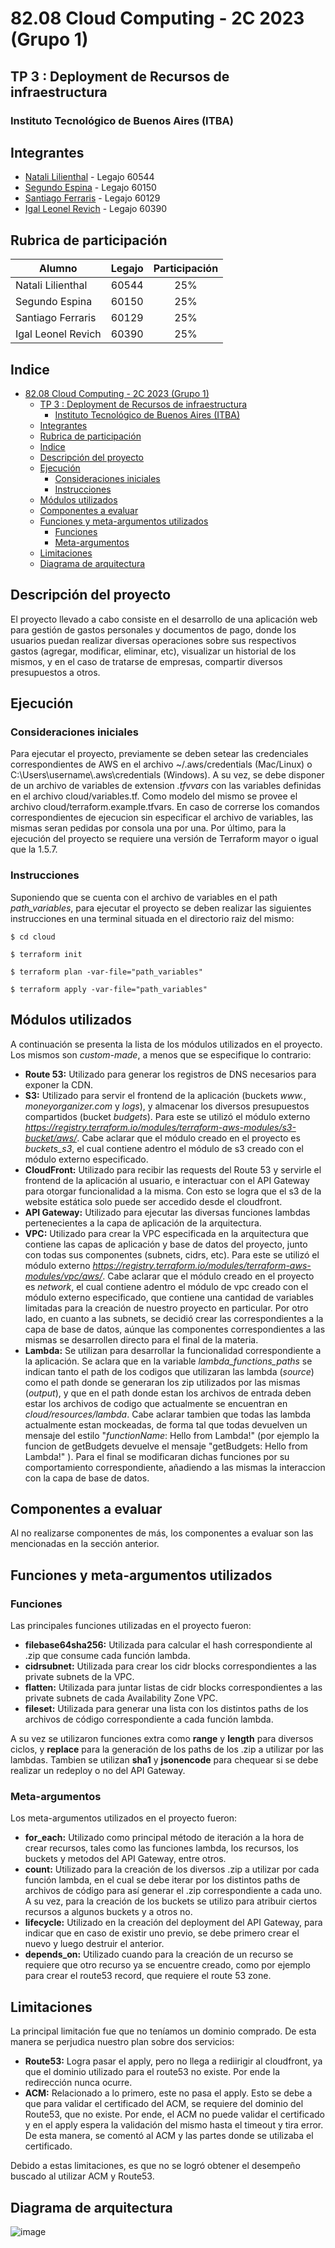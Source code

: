 # 82.08 Cloud Computing - 2C 2023 (Grupo 1)

## TP 3 : Deployment de Recursos de infraestructura

### Instituto Tecnológico de Buenos Aires (ITBA)

## Integrantes

- [Natali Lilienthal](https://github.com/natu17) - Legajo 60544
- [Segundo Espina](https://github.com/sespina99) - Legajo 60150
- [Santiago Ferraris](https://github.com/sferraris) - Legajo 60129
- [Igal Leonel Revich](https://github.com/irevich) - Legajo 60390

## Rubrica de participación

| Alumno            | Legajo           | Participación   |
| ----------------- |:----------------:| :--------------:|
| Natali Lilienthal | 60544            | 25%             |
| Segundo Espina    | 60150            | 25%             |
| Santiago Ferraris | 60129            | 25%             |
| Igal Leonel Revich| 60390            | 25%             |


## Indice

- [82.08 Cloud Computing - 2C 2023 (Grupo 1)](#8208-cloud-computing---2c-2023-grupo-1)
  - [TP 3 : Deployment de Recursos de infraestructura](#tp-3--deployment-de-recursos-de-infraestructura)
    - [Instituto Tecnológico de Buenos Aires (ITBA)](#instituto-tecnológico-de-buenos-aires-itba)
  - [Integrantes](#integrantes)
  - [Rubrica de participación](#rubrica-de-participación)
  - [Indice](#indice)
  - [Descripción del proyecto](#descripción-del-proyecto)
  - [Ejecución](#ejecución)
    - [Consideraciones iniciales](#consideraciones-iniciales)
    - [Instrucciones](#instrucciones)
  - [Módulos utilizados](#módulos-utilizados)
  - [Componentes a evaluar](#componentes-a-evaluar)
  - [Funciones y meta-argumentos utilizados](#funciones-y-meta-argumentos-utilizados)
    - [Funciones](#funciones)
    - [Meta-argumentos](#meta-argumentos)
  - [Limitaciones](#limitaciones)
  - [Diagrama de arquitectura](#diagrama-de-arquitectura)

## Descripción del proyecto

El proyecto llevado a cabo consiste en el desarrollo de una aplicación web para gestión de gastos personales y documentos de pago, donde los usuarios puedan realizar diversas operaciones sobre sus respectivos gastos (agregar, modificar, eliminar, etc), visualizar un historial de los mismos, y en el caso de tratarse de empresas, compartir diversos presupuestos a otros.

## Ejecución

### Consideraciones iniciales

Para ejecutar el proyecto, previamente se deben setear las credenciales correspondientes de AWS en el archivo ~/.aws/credentials (Mac/Linux) o C:\Users\username\\.aws\credentials (Windows). A su vez, se debe disponer de un archivo de variables de extension <i>.tfvvars</i> con las variables definidas en el archivo cloud/variables.tf. Como modelo del mismo se provee el archivo cloud/terraform.example.tfvars. En caso de correrse los comandos correspondientes de ejecucion sin especificar el archivo de variables, las mismas seran pedidas por consola una por una. Por último, para la ejecución del proyecto se requiere una versión de Terraform mayor o igual que la 1.5.7.

### Instrucciones

Suponiendo que se cuenta con el archivo de variables en el path <i>path_variables</i>, para ejecutar el proyecto se deben realizar las siguientes instrucciones en una terminal situada en el directorio raiz del mismo:


```
$ cd cloud

$ terraform init

$ terraform plan -var-file="path_variables"

$ terraform apply -var-file="path_variables"
```

## Módulos utilizados

A continuación se presenta la lista de los módulos utilizados en el proyecto. Los mismos son <i>custom-made</i>, a menos que se especifique lo contrario:

- <b>Route 53:</b> Utilizado para generar los registros de DNS necesarios para exponer la CDN.
- <b>S3:</b> Utilizado para servir el frontend de la aplicación (buckets <i>www.</i>, <i>moneyorganizer.com</i> y <i>logs</i>), y almacenar los diversos presupuestos compartidos (bucket <i>budgets</i>). Para este se utilizó el módulo externo <i>https://registry.terraform.io/modules/terraform-aws-modules/s3-bucket/aws/</i>. Cabe aclarar que el módulo creado en el proyecto es <i>buckets_s3</i>, el cual contiene adentro el módulo de s3 creado con el módulo externo especificado.
- <b>CloudFront:</b> Utilizado para recibir las requests del Route 53 y servirle el frontend de la aplicación al usuario, e interactuar con el API Gateway para otorgar funcionalidad a la misma. Con esto se logra que el s3 de la website estática solo puede ser accedido desde el cloudfront.
- <b>API Gateway:</b> Utilizado para ejecutar las diversas funciones lambdas pertenecientes a la capa de aplicación de la arquitectura.
- <b>VPC:</b> Utilizado para crear la VPC especificada en la arquitectura que contiene las capas de aplicación y base de datos del proyecto, junto con todas sus componentes (subnets, cidrs, etc). Para este se utilizó el módulo externo <i>https://registry.terraform.io/modules/terraform-aws-modules/vpc/aws/</i>. Cabe aclarar que el módulo creado en el proyecto es <i>network</i>, el cual contiene adentro el módulo de vpc creado con el módulo externo especificado, que contiene una cantidad de variables limitadas para la creación de nuestro proyecto en particular. Por otro lado, en cuanto a las subnets, se decidió crear las correspondientes a la capa de base de datos, aúnque las componentes correspondientes a las mismas se desarrollen directo para el final de la materia.
- <b>Lambda:</b> Se utilizan para desarrollar la funcionalidad correspondiente a la aplicación. Se aclara que en la variable <i>lambda_functions_paths</i> se indican tanto el path de los codigos que utilizaran las lambda (<i>source</i>) como el path donde se generaran los zip utilizados por las mismas (<i>output</i>), y que en el path donde estan los archivos de entrada deben estar los archivos de codigo que actualmente se encuentran en <i>cloud/resources/lambda</i>. Cabe aclarar tambien que todas las lambda actualmente estan mockeadas, de forma tal que todas devuelven un mensaje del estilo "<i>functionName</i>: Hello from Lambda!" (por ejemplo la funcion de getBudgets devuelve el mensaje "getBudgets: Hello from Lambda!" ). Para el final se modificaran dichas funciones por su comportamiento correspondiente, añadiendo a las mismas la interaccion con la capa de base de datos.

## Componentes a evaluar

Al no realizarse componentes de más, los componentes a evaluar son las mencionadas en la sección anterior.

## Funciones y meta-argumentos utilizados

### Funciones

Las principales funciones utilizadas en el proyecto fueron:

- <b>filebase64sha256:</b> Utilizada para calcular el hash correspondiente al .zip que consume cada función lambda.
- <b>cidrsubnet:</b> Utilizada para crear los cidr blocks correspondientes a las private subnets de la VPC.
- <b>flatten:</b> Utilizada para juntar listas de cidr blocks correspondientes a las private subnets de cada Availability Zone VPC.
- <b>fileset:</b> Utilizada para generar una lista con los distintos paths de los archivos de código correspondiente a cada función lambda.

A su vez se utilizaron funciones extra como <b>range</b> y <b>length</b> para diversos ciclos, y <b>replace</b> para la generación de los paths de los .zip a utilizar por las lambdas. Tambien se utilizan <b>sha1</b> y <b>jsonencode</b> para chequear si se debe realizar un redeploy o no del API Gateway.

### Meta-argumentos

Los meta-argumentos utilizados en el proyecto fueron:

- <b>for_each:</b> Utilizado como principal método de iteración a la hora de crear recursos, tales como las funciones lambda, los recursos, los buckets y metodos del API Gateway, entre otros.
- <b>count:</b> Utilizado para la creación de los diversos .zip a utilizar por cada función lambda, en el cual se debe iterar por los distintos paths de archivos de código para así generar el .zip correspondiente a cada uno. A su vez, para la creación de los buckets se utilizo para atribuir ciertos recursos a algunos buckets y a otros no.
- <b>lifecycle:</b> Utilizado en la creación del deployment del API Gateway, para indicar que en caso de existir uno previo, se debe primero crear el nuevo y luego destruir el anterior.
- <b>depends_on:</b> Utilizado cuando para la creación de un recurso se requiere que otro recurso ya se encuentre creado, como por ejemplo para crear el route53 record, que requiere el route 53 zone.

## Limitaciones
La principal limitación fue que no teníamos un dominio comprado. De esta manera se perjudica nuestro plan sobre dos servicios:
- <b>Route53:</b> Logra pasar el apply, pero no llega a rediirigir al cloudfront, ya que el dominio utilizado para el route53 no existe. Por ende la redirección nunca ocurre.
- <b>ACM:</B> Relacionado a lo primero, este no pasa el apply. Esto se debe a que para validar el certificado del ACM, se requiere del dominio del Route53, que no existe. Por ende, el ACM no puede validar el certificado y en el apply espera la validación del mismo hasta el timeout y tira error. De esta manera, se comentó al ACM y las partes donde se utilizaba el certificado.

Debido a estas limitaciones, es que no se logró obtener el desempeño buscado al utilizar ACM y Route53.

## Diagrama de arquitectura
![image](arquitectura.png)
